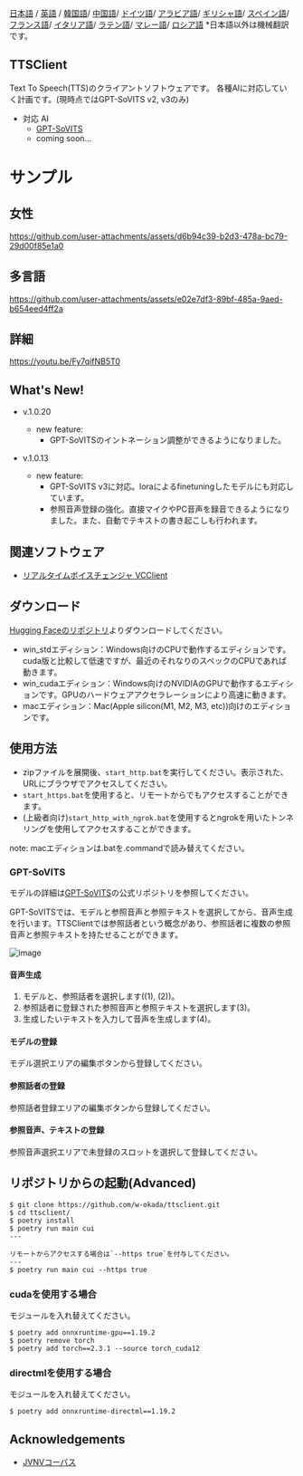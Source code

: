 [日本語](/README.md) /
[英語](/docs_i18n/README_en.md) /
[韓国語](/docs_i18n/README_ko.md)/
[中国語](/docs_i18n/README_zh.md)/
[ドイツ語](/docs_i18n/README_de.md)/
[アラビア語](/docs_i18n/README_ar.md)/
[ギリシャ語](/docs_i18n/README_el.md)/
[スペイン語](/docs_i18n/README_es.md)/
[フランス語](/docs_i18n/README_fr.md)/
[イタリア語](/docs_i18n/README_it.md)/
[ラテン語](/docs_i18n/README_la.md)/
[マレー語](/docs_i18n/README_ms.md)/
[ロシア語](/docs_i18n/README_ru.md) 
  *日本語以外は機械翻訳です。

TTSClient
---

Text To Speech(TTS)のクライアントソフトウェアです。
各種AIに対応していく計画です。(現時点ではGPT-SoVITS v2, v3のみ)

- 対応 AI
  - [GPT-SoVITS](https://github.com/RVC-Boss/GPT-SoVITS)
  - coming soon...


# サンプル

## 女性

https://github.com/user-attachments/assets/d6b94c39-b2d3-478a-bc79-29d00f85e1a0

## 多言語

https://github.com/user-attachments/assets/e02e7df3-89bf-485a-9aed-b654eed4ff2a

## 詳細

https://youtu.be/Fy7qifNB5T0

## What's New!
- v.1.0.20
  - new feature:
    - GPT-SoVITSのイントネーション調整ができるようになりました。

- v.1.0.13
  - new feature:
    - GPT-SoVITS v3に対応。loraによるfinetuningしたモデルにも対応しています。
    - 参照音声登録の強化。直接マイクやPC音声を録音できるようになりました。また、自動でテキストの書き起こしも行われます。




## 関連ソフトウェア
- [リアルタイムボイスチェンジャ VCClient](https://github.com/w-okada/voice-changer)

## ダウンロード
[Hugging Faceのリポジトリ](https://huggingface.co/wok000/ttsclient000/tree/main)よりダウンロードしてください。

- win_stdエディション：Windows向けのCPUで動作するエディションです。cuda版と比較して低速ですが、最近のそれなりのスペックのCPUであれば動きます。
- win_cudaエディション：Windows向けのNVIDIAのGPUで動作するエディションです。GPUのハードウェアアクセラレーションにより高速に動きます。
- macエディション：Mac(Apple silicon(M1, M2, M3, etc))向けのエディションです。

## 使用方法
- zipファイルを展開後、`start_http.bat`を実行してください。表示された、URLにブラウザでアクセスしてください。
- `start_https.bat`を使用すると、リモートからでもアクセスすることができます。
- (上級者向け)`start_http_with_ngrok.bat`を使用するとngrokを用いたトンネリングを使用してアクセスすることができます。

note: macエディションは.batを.commandで読み替えてください。

### GPT-SoVITS

モデルの詳細は[GPT-SoVITS](https://github.com/RVC-Boss/GPT-SoVITS)の公式リポジトリを参照してください。

GPT-SoVITSでは、モデルと参照音声と参照テキストを選択してから、音声生成を行います。TTSClientでは参照話者という概念があり、参照話者に複数の参照音声と参照テキストを持たせることができます。

![image](https://github.com/user-attachments/assets/032a65ed-b9d5-4f8a-8efe-73bd10b66593)

#### 音声生成

1. モデルと、参照話者を選択します((1), (2))。
2. 参照話者に登録された参照音声と参照テキストを選択します(3)。
3. 生成したいテキストを入力して音声を生成します(4)。

#### モデルの登録

モデル選択エリアの編集ボタンから登録してください。

#### 参照話者の登録

参照話者登録エリアの編集ボタンから登録してください。

#### 参照音声、テキストの登録

参照音声選択エリアで未登録のスロットを選択して登録してください。

## リポジトリからの起動(Advanced)

```
$ git clone https://github.com/w-okada/ttsclient.git
$ cd ttsclient/
$ poetry install
$ poetry run main cui
---

リモートからアクセスする場合は`--https true`を付与してください。
---
$ poetry run main cui --https true
```

### cudaを使用する場合
モジュールを入れ替えてください。
```
$ poetry add onnxruntime-gpu==1.19.2
$ poetry remove torch
$ poetry add torch==2.3.1 --source torch_cuda12
```

### directmlを使用する場合
モジュールを入れ替えてください。
```
$ poetry add onnxruntime-directml==1.19.2
```


## Acknowledgements
- [JVNVコーパス](https://sites.google.com/site/shinnosuketakamichi/research-topics/jvnv_corpus)

